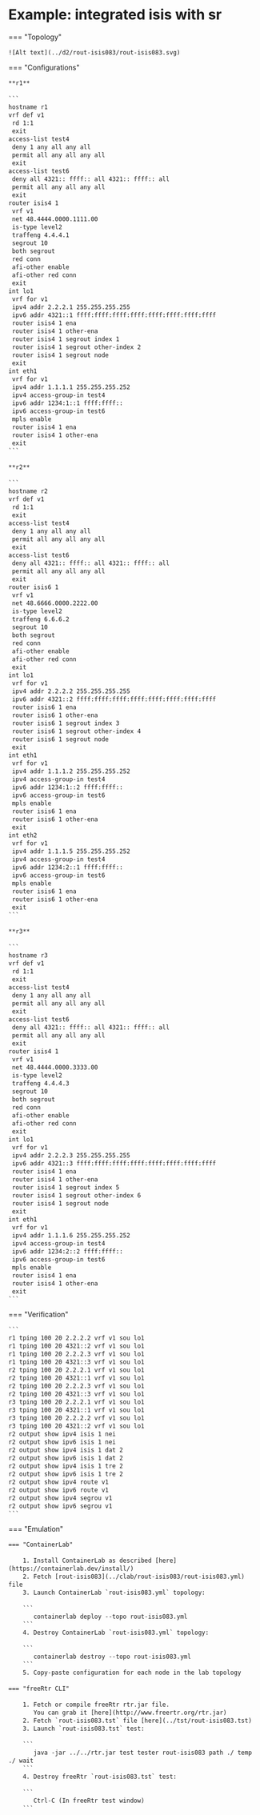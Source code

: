 # Example: integrated isis with sr

=== "Topology"

    ![Alt text](../d2/rout-isis083/rout-isis083.svg)

=== "Configurations"

    **r1**

    ```
    hostname r1
    vrf def v1
     rd 1:1
     exit
    access-list test4
     deny 1 any all any all
     permit all any all any all
     exit
    access-list test6
     deny all 4321:: ffff:: all 4321:: ffff:: all
     permit all any all any all
     exit
    router isis4 1
     vrf v1
     net 48.4444.0000.1111.00
     is-type level2
     traffeng 4.4.4.1
     segrout 10
     both segrout
     red conn
     afi-other enable
     afi-other red conn
     exit
    int lo1
     vrf for v1
     ipv4 addr 2.2.2.1 255.255.255.255
     ipv6 addr 4321::1 ffff:ffff:ffff:ffff:ffff:ffff:ffff:ffff
     router isis4 1 ena
     router isis4 1 other-ena
     router isis4 1 segrout index 1
     router isis4 1 segrout other-index 2
     router isis4 1 segrout node
     exit
    int eth1
     vrf for v1
     ipv4 addr 1.1.1.1 255.255.255.252
     ipv4 access-group-in test4
     ipv6 addr 1234:1::1 ffff:ffff::
     ipv6 access-group-in test6
     mpls enable
     router isis4 1 ena
     router isis4 1 other-ena
     exit
    ```

    **r2**

    ```
    hostname r2
    vrf def v1
     rd 1:1
     exit
    access-list test4
     deny 1 any all any all
     permit all any all any all
     exit
    access-list test6
     deny all 4321:: ffff:: all 4321:: ffff:: all
     permit all any all any all
     exit
    router isis6 1
     vrf v1
     net 48.6666.0000.2222.00
     is-type level2
     traffeng 6.6.6.2
     segrout 10
     both segrout
     red conn
     afi-other enable
     afi-other red conn
     exit
    int lo1
     vrf for v1
     ipv4 addr 2.2.2.2 255.255.255.255
     ipv6 addr 4321::2 ffff:ffff:ffff:ffff:ffff:ffff:ffff:ffff
     router isis6 1 ena
     router isis6 1 other-ena
     router isis6 1 segrout index 3
     router isis6 1 segrout other-index 4
     router isis6 1 segrout node
     exit
    int eth1
     vrf for v1
     ipv4 addr 1.1.1.2 255.255.255.252
     ipv4 access-group-in test4
     ipv6 addr 1234:1::2 ffff:ffff::
     ipv6 access-group-in test6
     mpls enable
     router isis6 1 ena
     router isis6 1 other-ena
     exit
    int eth2
     vrf for v1
     ipv4 addr 1.1.1.5 255.255.255.252
     ipv4 access-group-in test4
     ipv6 addr 1234:2::1 ffff:ffff::
     ipv6 access-group-in test6
     mpls enable
     router isis6 1 ena
     router isis6 1 other-ena
     exit
    ```

    **r3**

    ```
    hostname r3
    vrf def v1
     rd 1:1
     exit
    access-list test4
     deny 1 any all any all
     permit all any all any all
     exit
    access-list test6
     deny all 4321:: ffff:: all 4321:: ffff:: all
     permit all any all any all
     exit
    router isis4 1
     vrf v1
     net 48.4444.0000.3333.00
     is-type level2
     traffeng 4.4.4.3
     segrout 10
     both segrout
     red conn
     afi-other enable
     afi-other red conn
     exit
    int lo1
     vrf for v1
     ipv4 addr 2.2.2.3 255.255.255.255
     ipv6 addr 4321::3 ffff:ffff:ffff:ffff:ffff:ffff:ffff:ffff
     router isis4 1 ena
     router isis4 1 other-ena
     router isis4 1 segrout index 5
     router isis4 1 segrout other-index 6
     router isis4 1 segrout node
     exit
    int eth1
     vrf for v1
     ipv4 addr 1.1.1.6 255.255.255.252
     ipv4 access-group-in test4
     ipv6 addr 1234:2::2 ffff:ffff::
     ipv6 access-group-in test6
     mpls enable
     router isis4 1 ena
     router isis4 1 other-ena
     exit
    ```

=== "Verification"

    ```
    r1 tping 100 20 2.2.2.2 vrf v1 sou lo1
    r1 tping 100 20 4321::2 vrf v1 sou lo1
    r1 tping 100 20 2.2.2.3 vrf v1 sou lo1
    r1 tping 100 20 4321::3 vrf v1 sou lo1
    r2 tping 100 20 2.2.2.1 vrf v1 sou lo1
    r2 tping 100 20 4321::1 vrf v1 sou lo1
    r2 tping 100 20 2.2.2.3 vrf v1 sou lo1
    r2 tping 100 20 4321::3 vrf v1 sou lo1
    r3 tping 100 20 2.2.2.1 vrf v1 sou lo1
    r3 tping 100 20 4321::1 vrf v1 sou lo1
    r3 tping 100 20 2.2.2.2 vrf v1 sou lo1
    r3 tping 100 20 4321::2 vrf v1 sou lo1
    r2 output show ipv4 isis 1 nei
    r2 output show ipv6 isis 1 nei
    r2 output show ipv4 isis 1 dat 2
    r2 output show ipv6 isis 1 dat 2
    r2 output show ipv4 isis 1 tre 2
    r2 output show ipv6 isis 1 tre 2
    r2 output show ipv4 route v1
    r2 output show ipv6 route v1
    r2 output show ipv4 segrou v1
    r2 output show ipv6 segrou v1
    ```

=== "Emulation"

    === "ContainerLab"

        1. Install ContainerLab as described [here](https://containerlab.dev/install/)  
        2. Fetch [rout-isis083](../clab/rout-isis083/rout-isis083.yml) file  
        3. Launch ContainerLab `rout-isis083.yml` topology:  

        ```
           containerlab deploy --topo rout-isis083.yml  
        ```
        4. Destroy ContainerLab `rout-isis083.yml` topology:  

        ```
           containerlab destroy --topo rout-isis083.yml  
        ```
        5. Copy-paste configuration for each node in the lab topology

    === "freeRtr CLI"

        1. Fetch or compile freeRtr rtr.jar file.  
           You can grab it [here](http://www.freertr.org/rtr.jar)  
        2. Fetch `rout-isis083.tst` file [here](../tst/rout-isis083.tst)  
        3. Launch `rout-isis083.tst` test:  

        ```
           java -jar ../../rtr.jar test tester rout-isis083 path ./ temp ./ wait
        ```
        4. Destroy freeRtr `rout-isis083.tst` test:  

        ```
           Ctrl-C (In freeRtr test window)
        ```

